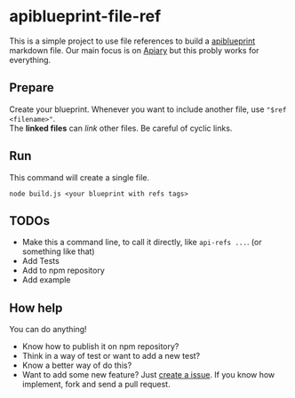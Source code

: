 # apiblueprint-file-ref
This is a simple project to use file references to build a [apiblueprint](https://apiblueprint.org/) markdown file.
Our main focus is on [Apiary](apiary.io) but this probly works for everything.

## Prepare
Create your blueprint.
Whenever you want to include another file, use `"$ref <filename>"`.  
The **linked files** can *link* other files.
Be careful of cyclic links.

## Run
This command will create a single file.

    node build.js <your blueprint with refs tags>


## TODOs
* Make this a command line, to call it directly, like `api-refs ...`. (or something like that)
* Add Tests
* Add to npm repository
* Add example

## How help
You can do anything!
* Know how to publish it on npm repository?
* Think in a way of test or want to add a new test?
* Know a better way of do this?
* Want to add some new feature?
Just [create a issue](https://github.com/Dlimaun/apiblueprint-fileref/issues/new).
If you know how implement, fork and send a pull request.
